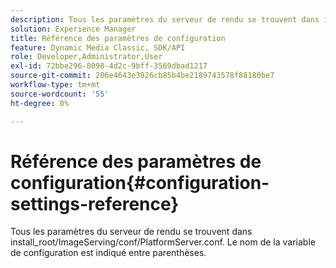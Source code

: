 ```yaml
---
description: Tous les paramètres du serveur de rendu se trouvent dans install_root/ImageServing/conf/PlatformServer.conf. Le nom de la variable de configuration est indiqué entre parenthèses.
solution: Experience Manager
title: Référence des paramètres de configuration
feature: Dynamic Media Classic, SDK/API
role: Developer,Administrator,User
exl-id: 72bbe296-8098-4d2c-9bff-3569dbad1217
source-git-commit: 206e4643e3926cb85b4be2189743578f88180be7
workflow-type: tm+mt
source-wordcount: '55'
ht-degree: 0%

---
```


# Référence des paramètres de configuration{#configuration-settings-reference}

Tous les paramètres du serveur de rendu se trouvent dans install_root/ImageServing/conf/PlatformServer.conf. Le nom de la variable de configuration est indiqué entre parenthèses.
